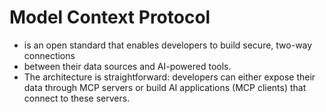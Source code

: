 # Model Context Protocol
  - is an open standard that enables developers to build secure, two-way connections 
  - between their data sources and AI-powered tools. 
  - The architecture is straightforward: developers can either expose their data through MCP servers or build AI applications (MCP clients) that connect to these servers.